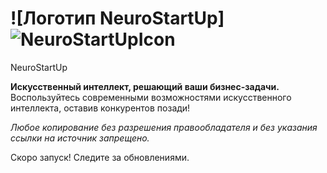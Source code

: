 # ![Логотип NeuroStartUp]![NeuroStartUpIcon](https://github.com/GornDima/GornDZ2/assets/147096224/2ccbd7bf-aa9f-4874-92e3-a829779c2b1c)
 NeuroStartUp

**Искусственный интеллект, решающий ваши бизнес-задачи.** Воспользуйтесь современными возможностями искусственного интеллекта, оставив конкурентов позади!

_Любое копирование без разрешения правообладателя и без указания ссылки на источник запрещено._

Скоро запуск! Следите за обновлениями.
